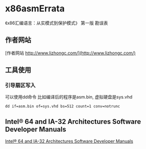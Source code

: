 # x86asmErrata
《x86汇编语言：从实模式到保护模式》 第一版 勘误表

## 作者网站
[作者网站 http://www.lizhongc.com/](http://www.lizhongc.com/)  

## 工具使用
### 引导扇区写入
可以使用dd命令
比如编译后的程序是asm.bin, 虚拟硬盘是sys.vhd  
```
dd if=asm.bin of=sys.vhd bs=512 count=1 conv=notrunc
```


## Intel® 64 and IA-32 Architectures Software Developer Manuals
[Intel® 64 and IA-32 Architectures Software Developer Manuals](https://www.intel.cn/content/www/cn/zh/developer/articles/technical/intel-sdm.html)  
